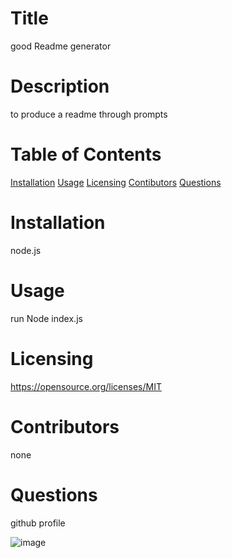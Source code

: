 # Title
good Readme generator
# Description
to produce a readme through prompts
# Table of Contents
[Installation](#installation)
[Usage](#usage)
[Licensing](#license)
[Contibutors](#contributors)
[Questions](#questions)
# Installation
node.js
# Usage
run Node index.js
# Licensing
https://opensource.org/licenses/MIT
# Contributors
none
# Questions
github profile

![image](https://user-images.githubusercontent.com/63617922/85639445-c8c4ba00-b656-11ea-9b9d-c2b5e05cf251.png)
